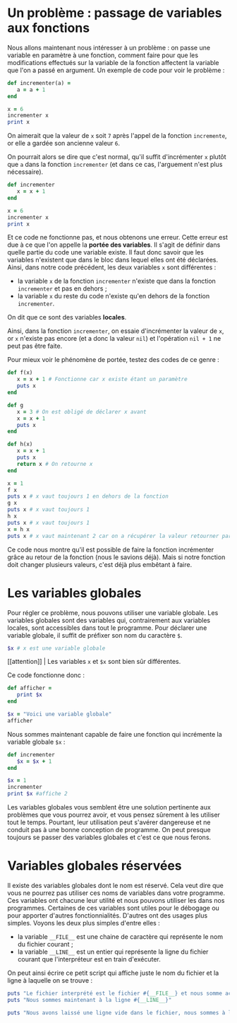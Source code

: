 # Un problème : passage de variables aux fonctions

Nous allons maintenant nous intéresser à un problème : on passe une variable en paramètre à une fonction, comment faire pour que les modifications effectués sur la variable de la fonction affectent la variable que l'on a passé en argument. Un exemple de code pour voir le problème :

```ruby
def incrementer(a) =
   a = a + 1
end

x = 6
incrementer x 
print x 
```

On aimerait que la valeur de `x` soit `7` après l'appel de la fonction `incremente`, or elle a gardée son ancienne valeur `6`. 

On pourrait alors se dire que c'est normal, qu'il suffit d'incrémenter `x` plutôt que `a` dans la fonction `incrementer` (et dans ce cas, l'arguement n'est plus nécessaire).

```ruby
def incrementer
   x = x + 1
end

x = 6
incrementer x 
print x 
```

Et ce code ne fonctionne pas, et nous obtenons une erreur. Cette erreur est due à ce que l'on appelle la **portée des variables**. Il s'agit de définir dans quelle partie du code une variable existe. Il faut donc savoir que les variables n'existent que dans le bloc dans lequel elles ont été déclarées. Ainsi, dans notre code précédent, les deux variables `x` sont différentes :

- la variable `x` de la fonction `incrementer` n'existe que dans la fonction `incrementer` et pas en dehors ;
- la variable `x` du reste du code n'existe qu'en dehors de la fonction `incrementer`.

On dit que ce sont des variables **locales**.

Ainsi, dans la fonction `incrementer`, on essaie d'incrémenter la valeur de `x`, or `x` n'existe pas encore (et a donc la valeur `nil`) et l'opération `nil + 1` ne peut pas être faite.

Pour mieux voir le phénomène de portée, testez des codes de ce genre :

```ruby
def f(x)
   x = x + 1 # Fonctionne car x existe étant un paramètre
   puts x
end

def g
   x = 3 # On est obligé de déclarer x avant 
   x = x + 1
   puts x
end

def h(x)
   x = x + 1 
   puts x 
   return x # On retourne x
end

x = 1
f x
puts x # x vaut toujours 1 en dehors de la fonction
g x
puts x # x vaut toujours 1 
h x
puts x # x vaut toujours 1
x = h x 
puts x # x vaut maintenant 2 car on a récupérer la valeur retourner par la fonction h
```

Ce code nous montre qu'il est possible de faire la fonction incrémenter grâce au retour de la fonction (nous le savions déjà). Mais si notre fonction doit changer plusieurs valeurs, c'est déjà plus embêtant à faire.

# Les variables globales

Pour régler ce problème, nous pouvons utiliser une variable globale. Les variables globales sont des variables qui, contrairement aux variables locales, sont accessibles dans tout le programme. Pour déclarer une variable globale, il suffit de préfixer son nom du caractère `$`.

```ruby
$x # x est une variable globale
```

[[attention]]
| Les variables `x` et `$x` sont bien sûr différentes.

Ce code fonctionne donc :

```ruby
def afficher =
   print $x
end

$x = "Voici une variable globale"
afficher
```

Nous sommes maintenant capable de faire une fonction qui incrémente la variable globale `$x` :

```ruby
def incrementer 
   $x = $x + 1
end

$x = 1
incrementer
print $x #affiche 2
```

Les variables globales vous semblent être une solution pertinente aux problèmes que vous pourrez avoir, et vous pensez sûrement à les utiliser tout le temps. Pourtant, leur utilisation peut s'avérer dangereuse et ne conduit pas à une bonne conception de programme. On peut presque toujours se passer des variables globales et c'est ce que nous ferons.

# Variables globales réservées

Il existe des variables globales dont le nom est réservé. Cela veut dire que vous ne pourrez pas utiliser ces noms de variables dans votre programme. Ces variables ont chacune leur utilité et nous pouvons utiliser les dans nos programmes. Certaines de ces variables sont utiles pour le débogage ou pour apporter d'autres fonctionnialités. D'autres ont des usages plus simples. Voyons les deux plus simples d'entre elles :

- la variable `__FILE__` est une chaine de caractère qui représente le nom du fichier courant ;
- la variable `__LINE__` est un entier qui représente la ligne du fichier courant que l'interpréteur est en train d'exécuter.

On peut ainsi écrire ce petit script qui affiche juste le nom du fichier et la ligne à laquelle on se trouve :

```ruby
puts "Le fichier interprété est le fichier #{__FILE__} et nous somme actuellement à la ligne #{__LINE__}"
puts "Nous sommes maintenant à la ligne #{__LINE__}"

puts "Nous avons laissé une ligne vide dans le fichier, nous sommes à la ligne #{__LINE__}"
```

